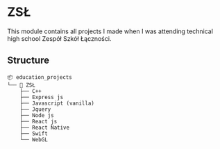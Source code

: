 # ZSŁ
This module contains all projects I made when I was attending technical high school Zespół Szkół Łączności.

## Structure
````
📦 education_projects
└── 📁 ZSŁ
    ├── C++
    ├── Express js
    ├── Javascript (vanilla)
    ├── Jquery
    ├── Node js
    ├── React js
    ├── React Native
    ├── Swift
    └── WebGL
````
